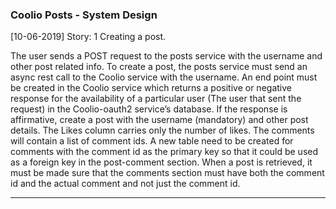 ### Coolio Posts - System Design

[10-06-2019] Story: 1
Creating a post.

The user sends a POST request to the posts service with the username and other post related info.
To create a post, the posts service must send an async rest call to the Coolio service with the username. An end point must be created in the Coolio service which returns a positive or negative response for the availability of a particular user (The user that sent the request) in the Coolio-oauth2 service’s database.
If the response is affirmative, create a post with the username (mandatory) and other post details. 
The Likes column carries only the number of likes. The comments will contain a list of comment ids.
A new table need to be created for comments with the comment  id as the primary key so that it could be used as a foreign key in the post-comment section. When a post is retrieved, it must be made sure that the comments section must have both the comment id and the actual comment and not just the comment id.

---
